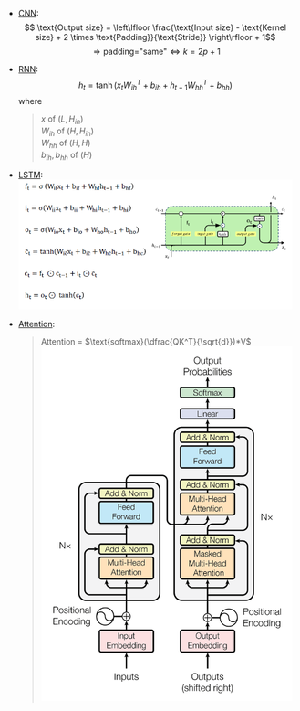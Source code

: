 - [CNN](https://docs.pytorch.org/docs/stable/generated/torch.nn.Conv2d.html):
    $$ \text{Output size} = \left\lfloor \frac{\text{Input size} - \text{Kernel size} + 2 \times \text{Padding}}{\text{Stride}} \right\rfloor + 1$$
    $$\Rightarrow \text{padding="same"} \Leftrightarrow k=2p+1$$

- [RNN](https://docs.pytorch.org/docs/stable/generated/torch.nn.RNN.html):
    $$h_t=\tanh(x_tW_{ih}^T+b_{ih}+h_{t-1}W_{hh}^T+b_{hh})$$
    where 
    > $x$ of $(L, H_{in})$ </br>
    > $W_{ih}$ of $(H, H_{in})$ </br>
    > $W_{hh}$ of $(H, H)$ </br>
    > $b_{ih}, b_{hh}$ of $(H)$
- [LSTM](https://docs.pytorch.org/docs/stable/generated/torch.nn.LSTM.html):
    ![alt text](lstm.png)
- [Attention](https://docs.pytorch.org/docs/stable/generated/torch.nn.MultiheadAttention.html):
    > Attention = $\text{softmax}(\dfrac{QK^T}{\sqrt{d}})*V$
    ![alt text](image.png)
